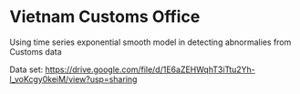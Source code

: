 # Vietnam Customs Office

Using time series exponential smooth model in detecting abnormalies from Customs data

Data set: https://drive.google.com/file/d/1E6aZEHWqhT3iTtu2Yh-l_voKcgy0keiM/view?usp=sharing
